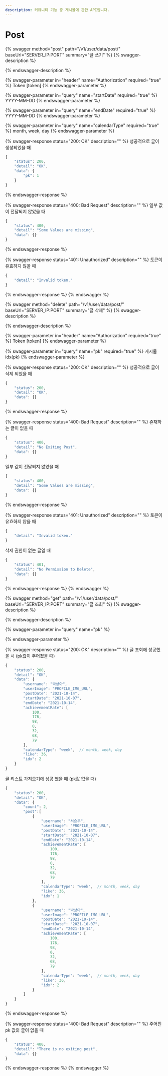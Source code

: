 ```yaml
---
description: 커뮤니티 기능 중 게시물에 관한 API입니다.
---
```


# Post

{% swagger method="post" path="/v1/user/data/post/" baseUrl="SERVER_IP:PORT" summary="글 쓰기" %}
{% swagger-description %}

{% endswagger-description %}

{% swagger-parameter in="header" name="Authorization" required="true" %}
Token [token]
{% endswagger-parameter %}

{% swagger-parameter in="query" name="startDate" required="true" %}
YYYY-MM-DD
{% endswagger-parameter %}

{% swagger-parameter in="query" name="endDate" required="true" %}
YYYY-MM-DD
{% endswagger-parameter %}

{% swagger-parameter in="query" name="calendarType" required="true" %}
month, week, day
{% endswagger-parameter %}

{% swagger-response status="200: OK" description="" %}
성공적으로 글이 생성되었을 때

```javascript
{
    "status": 200,
    "detail": "OK",
    "data": {
        "pk": 1
    }
}
```
{% endswagger-response %}

{% swagger-response status="400: Bad Request" description="" %}
일부 값이 전달되지 않았을 때

```javascript
{
    "status": 400,
    "detail": "Some Values are missing",
    "data": {}
}
```
{% endswagger-response %}

{% swagger-response status="401: Unauthorized" description="" %}
토큰이 유효하지 않을 때

```javascript
{
    "detail": "Invalid token."
}
```
{% endswagger-response %}
{% endswagger %}

{% swagger method="delete" path="/v1/user/data/post/" baseUrl="SERVER_IP:PORT" summary="글 삭제" %}
{% swagger-description %}

{% endswagger-description %}

{% swagger-parameter in="header" name="Authorization" required="true" %}
Token [token]
{% endswagger-parameter %}

{% swagger-parameter in="query" name="pk" required="true" %}
게시물 idx(pk)
{% endswagger-parameter %}

{% swagger-response status="200: OK" description="" %}
성공적으로 글이 삭제 되었을 때

```javascript
{
    "status": 200,
    "detail": "OK",
    "data": {}
}
```
{% endswagger-response %}

{% swagger-response status="400: Bad Request" description="" %}
존재하는 글이 없을 때

```javascript
{
    "status": 400,
    "detail": "No Exiting Post",
    "data": {}
}
```

일부 값이 전달되지 않았을 때

```javascript
{
    "status": 400,
    "detail": "Some Values are missing",
    "data": {}
}
```
{% endswagger-response %}

{% swagger-response status="401: Unauthorized" description="" %}
토큰이 유효하지 않을 때

```javascript
{
    "detail": "Invalid token."
}
```

삭제 권한이 없는 글일 때

```javascript
{
    "status": 401,
    "detail": "No Permission to Delete",
    "data": {}
}
```
{% endswagger-response %}
{% endswagger %}

{% swagger method="get" path="/v1/user/data/post/" baseUrl="SERVER_IP:PORT" summary="글 조회" %}
{% swagger-description %}

{% endswagger-description %}

{% swagger-parameter in="query" name="pk" %}

{% endswagger-parameter %}

{% swagger-response status="200: OK" description="" %}
글 조회에 성공했을 시 (pk값이 주어졌을 때)

```javascript
{
    "status": 200,
    "detail": "OK",
    "data": {
        "username": "박상아",
        "userImage": "PROFILE_IMG_URL",
        "postDate": "2021-10-14",
        "startDate": "2021-10-07",
        "endDate": "2021-10-14",
        "achievementRate": [
            100,
            176,
            98,
            0,
            32,
            68,
            79
        ],
        "calendarType": "week",  // month, week, day
        "like": 36,
        "idx": 2
    }
}
```

글 리스트 가져오기에 성공 했을 때 (pk값 없을 때)

```javascript
{
    "status": 200,
    "detail": "OK",
    "data": {
        "count": 2,
        "post":[
            {
                "username": "서승우",
                "userImage": "PROFILE_IMG_URL",
                "postDate": "2021-10-14",
                "startDate": "2021-10-07",
                "endDate": "2021-10-14",
                "achievementRate": [
                    100,
                    176,
                    98,
                    0,
                    32,
                    68,
                    79
                ],
                "calendarType": "week",  // month, week, day
                "like": 36,
                "idx": 1
            },
            {
                "username": "박상아",
                "userImage": "PROFILE_IMG_URL",
                "postDate": "2021-10-14",
                "startDate": "2021-10-07",
                "endDate": "2021-10-14",
                "achievementRate": [
                    100,
                    176,
                    98,
                    0,
                    32,
                    68,
                    79
                ],
                "calendarType": "week",  // month, week, day
                "like": 36,
                "idx": 2
            }
        ]
    }
}
```
{% endswagger-response %}

{% swagger-response status="400: Bad Request" description="" %}
주어진 pk 값의 글이 없을 때

```javascript
{
    "status": 400,
    "detail": "There is no exiting post",
    "data": {}
}
```
{% endswagger-response %}
{% endswagger %}
